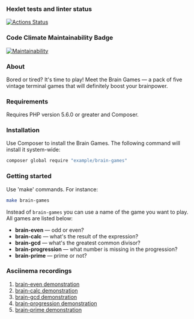 ### Hexlet tests and linter status
[![Actions Status](https://github.com/KuzinaRuslana/php-project-45/actions/workflows/hexlet-check.yml/badge.svg)](https://github.com/KuzinaRuslana/php-project-45/actions)

### Code Climate Maintainability Badge
[![Maintainability](https://api.codeclimate.com/v1/badges/6e781e83dc5dfe8348df/maintainability)](https://codeclimate.com/github/KuzinaRuslana/php-project-45/maintainability)

### About
Bored or tired? It's time to play! Meet the Brain Games — a pack of five vintage terminal games that will definitely boost your brainpower.

### Requirements
Requires PHP version 5.6.0 or greater and Composer.

### Installation
Use Composer to install the Brain Games. The following command will install it system-wide:
```bash
composer global require "example/brain-games"
```

### Getting started
Use 'make' commands. For instance:
```bash
make brain-games
```
Instead of `brain-games` you can use a name of the game you want to play. All games are listed below:
* **brain-even** — odd or even?
* **brain-calc** — what's the result of the expression?
* **brain-gcd** — what's the greatest common divisor?
* **brain-progression** — what number is missing in the progression?
* **brain-prime** — prime or not?

### Asciinema recordings
1. [brain-even demonstration](https://asciinema.org/a/hejs1aRcORpedK0yljKdKPNTJ)
2. [brain-calc demonstration](https://asciinema.org/a/dDbehwhkP9mOYNL1ILQqMVNZs)
3. [brain-gcd demonstration](https://asciinema.org/a/QbS8K9e9Sx21YI5IpcvyRDC8f)
4. [brain-progression demonstration](https://asciinema.org/a/2k727J1ONLfMQ8KGPkZDPcmhj)
5. [brain-prime demonstration](https://asciinema.org/a/WSfFzjbzLz5zEKZUAAFWUdsYD)
